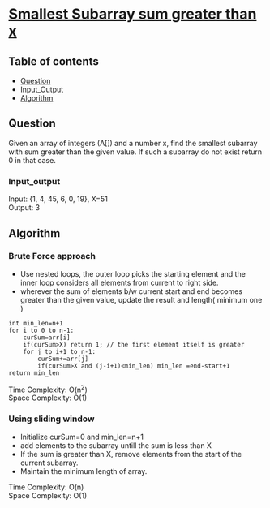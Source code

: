 # [Smallest Subarray sum greater than x](https://practice.geeksforgeeks.org/problems/smallest-subarray-with-sum-greater-than-x5651/1)

## Table of contents

- [Question](#question)
- [Input_Output](#input_output)
- [Algorithm](#algorithm)

## Question
Given an array of integers (A[])  and a number x, find the smallest subarray with sum greater than the given value. If such a subarray do not exist return 0 in that case.

### Input_output
Input: {1, 4, 45, 6, 0, 19}, X=51 </br>
Output: 3

## Algorithm

### Brute Force approach
- Use nested loops, the outer loop picks the starting element and the inner loop considers all elements from current to right side.
- wherever the sum of elements b/w current start and end becomes greater than the given value, update the result and length( minimum one )

```
int min_len=n+1
for i to 0 to n-1:
    curSum=arr[i]
    if(curSum>X) return 1; // the first element itself is greater
    for j to i+1 to n-1:
        curSum+=arr[j]
        if(curSum>X and (j-i+1)<min_len) min_len =end-start+1
return min_len
```
Time Complexity: O(n<sup>2</sup>) </br>
Space Complexity: O(1)

### Using sliding window
- Initialize curSum=0 and min_len=n+1
- add elements to the subarray untill the sum is less than X
- If the sum is greater than X, remove elements from the start of the current subarray. 
- Maintain the minimum length of array.

Time Complexity: O(n)</br>
Space Complexity: O(1)